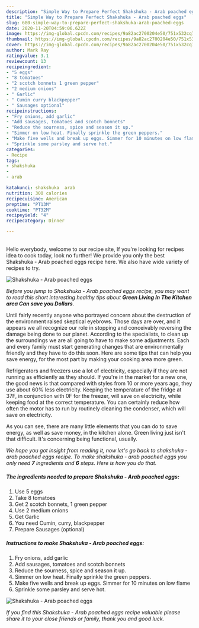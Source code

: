 ```yaml
---
description: "Simple Way to Prepare Perfect Shakshuka - Arab poached eggs"
title: "Simple Way to Prepare Perfect Shakshuka - Arab poached eggs"
slug: 680-simple-way-to-prepare-perfect-shakshuka-arab-poached-eggs
date: 2020-11-20T04:59:06.622Z
image: https://img-global.cpcdn.com/recipes/9a82ac2700204e50/751x532cq70/shakshuka-arab-poached-eggs-recipe-main-photo.jpg
thumbnail: https://img-global.cpcdn.com/recipes/9a82ac2700204e50/751x532cq70/shakshuka-arab-poached-eggs-recipe-main-photo.jpg
cover: https://img-global.cpcdn.com/recipes/9a82ac2700204e50/751x532cq70/shakshuka-arab-poached-eggs-recipe-main-photo.jpg
author: Mark Ray
ratingvalue: 3.1
reviewcount: 13
recipeingredient:
- "5 eggs"
- "8 tomatoes"
- "2 scotch bonnets 1 green pepper"
- "2 medium onions"
- " Garlic"
- " Cumin curry blackpepper"
- " Sausages optional"
recipeinstructions:
- "Fry onions, add garlic"
- "Add sausages, tomatoes and scotch bonnets"
- "Reduce the sourness, spice and season it up."
- "Simmer on low heat. Finally sprinkle the green peppers."
- "Make five wells and break up eggs. Simmer for 10 minutes on low flame"
- "Sprinkle some parsley and serve hot."
categories:
- Recipe
tags:
- shakshuka
- 
- arab

katakunci: shakshuka  arab 
nutrition: 300 calories
recipecuisine: American
preptime: "PT13M"
cooktime: "PT32M"
recipeyield: "4"
recipecategory: Dinner

---
```

<br>
Hello everybody, welcome to our recipe site, If you're looking for recipes idea to cook today, look no further! We provide you only the best Shakshuka - Arab poached eggs recipe here. We also have wide variety of recipes to try.
<br>


![Shakshuka - Arab poached eggs](https://img-global.cpcdn.com/recipes/9a82ac2700204e50/751x532cq70/shakshuka-arab-poached-eggs-recipe-main-photo.jpg)

<i>Before you jump to Shakshuka - Arab poached eggs recipe, you may want to read this short interesting healthy tips about 
<strong>Green Living In The Kitchen area Can save you Dollars</strong>.</i>
</br>

Until fairly recently anyone who portrayed concern about the destruction of the environment raised skeptical eyebrows. Those days are over, and it appears we all recognize our role in stopping and conceivably reversing the damage being done to our planet. According to the specialists, to clean up the surroundings we are all going to have to make some adjustments. Each and every family must start generating changes that are environmentally friendly and they have to do this soon. Here are some tips that can help you save energy, for the most part by making your cooking area more green.

Refrigerators and freezers use a lot of electricity, especially if they are not running as efficiently as they should. If you're in the market for a new one, the good news is that compared with styles from 10 or more years ago, they use about 60% less electricity. Keeping the temperature of the fridge at 37F, in conjunction with 0F for the freezer, will save on electricity, while keeping food at the correct temperature. You can certainly reduce how often the motor has to run by routinely cleaning the condenser, which will save on electricity.

As you can see, there are many little elements that you can do to save energy, as well as save money, in the kitchen alone. Green living just isn't that difficult. It's concerning being functional, usually.


<i>We hope you got insight from reading it, now let's go back to shakshuka - arab poached eggs recipe. To make shakshuka - arab poached eggs you only need <strong>7</strong> ingredients and <strong>6</strong> steps. Here is how you do that.
</i>

##### The ingredients needed to prepare Shakshuka - Arab poached eggs:

1. Use 5 eggs
1. Take 8 tomatoes
1. Get 2 scotch bonnets, 1 green pepper
1. Use 2 medium onions
1. Get  Garlic
1. You need  Cumin, curry, blackpepper
1. Prepare  Sausages (optional)


##### Instructions to make Shakshuka - Arab poached eggs:

1. Fry onions, add garlic
1. Add sausages, tomatoes and scotch bonnets
1. Reduce the sourness, spice and season it up.
1. Simmer on low heat. Finally sprinkle the green peppers.
1. Make five wells and break up eggs. Simmer for 10 minutes on low flame
1. Sprinkle some parsley and serve hot.
<img src="//assets-global.cpcdn.com/assets/icons/button_play-2c75c40dde080a61004c1f40b05d8f140eaff45d7e9e6481dc71c63d2e7c4909.png" alt="Shakshuka - Arab poached eggs">

<i>If you find this Shakshuka - Arab poached eggs recipe valuable please share it to your close friends or family, thank you and good luck.</i>
